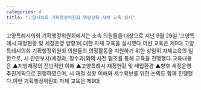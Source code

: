 ```yaml
---
categories: d
title: "고양시의회 기획행정위원회 역량강화 자체 교육 실시"
---
```

고양특례시의회 기획행정위원회에서는 소속 의원들을 대상으로 지난 9월 29일 ‘고양특례시 재정현황 및 세정운영 방향’에 대한 자체 교육을 실시했다.이번 교육은 제9대 고양특례시의회 기획행정위원회 의원들의 의정활동을 지원하기 위한 상임위 자체교육의 일환으로, 시 관련부서(세정과, 징수과)와의 사전 협조를 통해 교육을 진행했다.교육내용은 ▲지방재정의 전반적인 이해 ▲고양특례시 재정현황 및 세입환경 ▲향후 세정운영 추진계획으로 진행하였으며, 시 재정 상황 이해와 세수확보를 위한 논의도 함께 진행했다.이번 기획행정위원회 자체 교육은 제9대